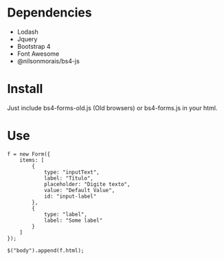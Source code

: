 # Dependencies

- Lodash
- Jquery
- Bootstrap 4
- Font Awesome
- @nilsonmorais/bs4-js

# Install

Just include bs4-forms-old.js (Old browsers) or bs4-forms.js in your html.

# Use
```
f = new Form({
    items: [
        {
            type: "inputText",
            label: "Título",
            placeholder: "Digite texto",
            value: "Default Value",
            id: "input-label"
        },
        {
            type: "label",
            label: "Some label"
        }
    ]
});

$("body").append(f.html);
```
